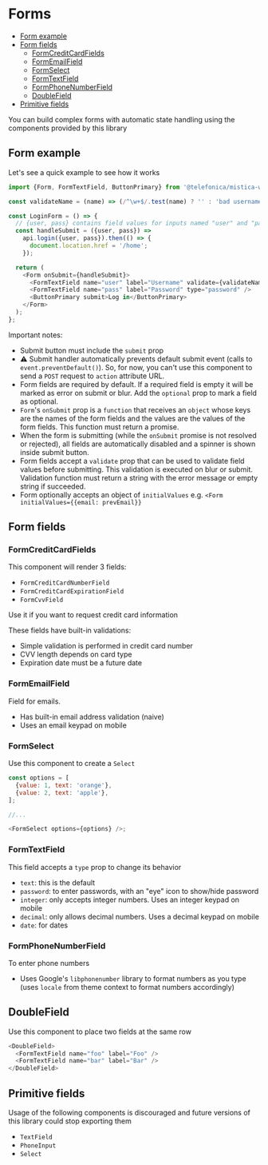 # Forms

<!-- TOC depthFrom:2 -->

- [Form example](#form-example)
- [Form fields](#form-fields)
  - [FormCreditCardFields](#formcreditcardfields)
  - [FormEmailField](#formemailfield)
  - [FormSelect](#formselect)
  - [FormTextField](#formtextfield)
  - [FormPhoneNumberField](#formphonenumberfield)
  - [DoubleField](#doublefield)
- [Primitive fields](#primitive-fields)

<!-- /TOC -->

You can build complex forms with automatic state handling using the components provided by this library

## Form example

Let's see a quick example to see how it works

```js
import {Form, FormTextField, ButtonPrimary} from '@telefonica/mistica-web';

const validateName = (name) => (/^\w+$/.test(name) ? '' : 'bad username');

const LoginForm = () => {
  // {user, pass} contains field values for inputs named "user" and "pass"
  const handleSubmit = ({user, pass}) =>
    api.login({user, pass}).then(() => {
      document.location.href = '/home';
    });

  return (
    <Form onSubmit={handleSubmit}>
      <FormTextField name="user" label="Username" validate={validateName} />
      <FormTextField name="pass" label="Password" type="password" />
      <ButtonPrimary submit>Log in</ButtonPrimary>
    </Form>
  );
};
```

Important notes:

- Submit button must include the `submit` prop
- :warning: Submit handler automatically prevents default submit event (calls to `event.preventDefault()`).
  So, for now, you can't use this component to send a `POST` request to `action` attribute URL.
- Form fields are required by default. If a required field is empty it will be marked as error on submit or
  blur. Add the `optional` prop to mark a field as optional.
- `Form`'s `onSubmit` prop is a `function` that receives an `object` whose keys are the names of the form
  fields and the values are the values of the form fields. This function must return a promise.
- When the form is submitting (while the `onSubmit` promise is not resolved or rejected), all fields are
  automatically disabled and a spinner is shown inside submit button.
- Form fields accept a `validate` prop that can be used to validate field values before submitting. This
  validation is executed on blur or submit. Validation function must return a string with the error message or
  empty string if succeeded.
- Form optionally accepts an object of `initialValues` e.g. `<Form initialValues={{email: prevEmail}}`

## Form fields

### FormCreditCardFields

This component will render 3 fields:

- `FormCreditCardNumberField`
- `FormCreditCardExpirationField`
- `FormCvvField`

Use it if you want to request credit card information

These fields have built-in validations:

- Simple validation is performed in credit card number
- CVV length depends on card type
- Expiration date must be a future date

### FormEmailField

Field for emails.

- Has built-in email address validation (naive)
- Uses an email keypad on mobile

### FormSelect

Use this component to create a `Select`

```js
const options = [
  {value: 1, text: 'orange'},
  {value: 2, text: 'apple'},
];

//...

<FormSelect options={options} />;
```

### FormTextField

This field accepts a `type` prop to change its behavior

- `text`: this is the default
- `password`: to enter passwords, with an "eye" icon to show/hide password
- `integer`: only accepts integer numbers. Uses an integer keypad on mobile
- `decimal`: only allows decimal numbers. Uses a decimal keypad on mobile
- `date`: for dates

### FormPhoneNumberField

To enter phone numbers

- Uses Google's `libphonenumber` library to format numbers as you type (uses `locale` from theme context to
  format numbers accordingly)

## DoubleField

Use this component to place two fields at the same row

```js
<DoubleField>
  <FormTextField name="foo" label="Foo" />
  <FormTextField name="bar" label="Bar" />
</DoubleField>
```

## Primitive fields

Usage of the following components is discouraged and future versions of this library could stop exporting them

- `TextField`
- `PhoneInput`
- `Select`
